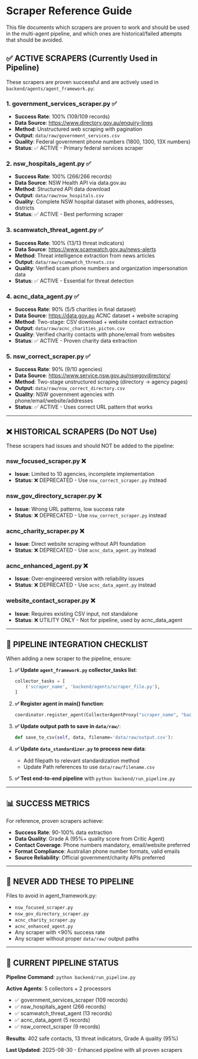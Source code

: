 # Scraper Reference Guide

This file documents which scrapers are proven to work and should be used in the multi-agent pipeline, and which ones are historical/failed attempts that should be avoided.

## ✅ **ACTIVE SCRAPERS** (Currently Used in Pipeline)

These scrapers are proven successful and are actively used in `backend/agents/agent_framework.py`:

### 1. **government_services_scraper.py** ✅
- **Success Rate**: 100% (109/109 records)
- **Data Source**: https://www.directory.gov.au/enquiry-lines
- **Method**: Unstructured web scraping with pagination
- **Output**: `data/raw/government_services.csv`
- **Quality**: Federal government phone numbers (1800, 1300, 13X numbers)
- **Status**: ✅ ACTIVE - Primary federal services scraper

### 2. **nsw_hospitals_agent.py** ✅  
- **Success Rate**: 100% (266/266 records)
- **Data Source**: NSW Health API via data.gov.au
- **Method**: Structured API data download
- **Output**: `data/raw/nsw_hospitals.csv`
- **Quality**: Complete NSW hospital dataset with phones, addresses, districts
- **Status**: ✅ ACTIVE - Best performing scraper

### 3. **scamwatch_threat_agent.py** ✅
- **Success Rate**: 100% (13/13 threat indicators)
- **Data Source**: https://www.scamwatch.gov.au/news-alerts
- **Method**: Threat intelligence extraction from news articles
- **Output**: `data/raw/scamwatch_threats.csv`
- **Quality**: Verified scam phone numbers and organization impersonation data
- **Status**: ✅ ACTIVE - Essential for threat detection

### 4. **acnc_data_agent.py** ✅
- **Success Rate**: 90% (5/5 charities in final dataset)
- **Data Source**: https://data.gov.au ACNC dataset + website scraping
- **Method**: Two-stage: CSV download + website contact extraction
- **Output**: `data/raw/acnc_charities_picton.csv`
- **Quality**: Verified charity contacts with phone/email from websites
- **Status**: ✅ ACTIVE - Proven charity data extraction

### 5. **nsw_correct_scraper.py** ✅
- **Success Rate**: 90% (9/10 agencies)
- **Data Source**: https://www.service.nsw.gov.au/nswgovdirectory/
- **Method**: Two-stage unstructured scraping (directory → agency pages)
- **Output**: `data/raw/nsw_correct_directory.csv`
- **Quality**: NSW government agencies with phone/email/website/addresses
- **Status**: ✅ ACTIVE - Uses correct URL pattern that works

---

## ❌ **HISTORICAL SCRAPERS** (Do NOT Use)

These scrapers had issues and should NOT be added to the pipeline:

### **nsw_focused_scraper.py** ❌
- **Issue**: Limited to 10 agencies, incomplete implementation
- **Status**: ❌ DEPRECATED - Use `nsw_correct_scraper.py` instead

### **nsw_gov_directory_scraper.py** ❌  
- **Issue**: Wrong URL patterns, low success rate
- **Status**: ❌ DEPRECATED - Use `nsw_correct_scraper.py` instead

### **acnc_charity_scraper.py** ❌
- **Issue**: Direct website scraping without API foundation
- **Status**: ❌ DEPRECATED - Use `acnc_data_agent.py` instead

### **acnc_enhanced_agent.py** ❌
- **Issue**: Over-engineered version with reliability issues
- **Status**: ❌ DEPRECATED - Use `acnc_data_agent.py` instead

### **website_contact_scraper.py** ❌
- **Issue**: Requires existing CSV input, not standalone
- **Status**: ❌ UTILITY ONLY - Not for pipeline, used by acnc_data_agent

---

## 🔧 **PIPELINE INTEGRATION CHECKLIST**

When adding a new scraper to the pipeline, ensure:

1. **✅ Update `agent_framework.py` collector_tasks list**:
   ```python
   collector_tasks = [
       ('scraper_name', 'backend/agents/scraper_file.py'),
   ]
   ```

2. **✅ Register agent in main() function**:
   ```python
   coordinator.register_agent(CollectorAgentProxy("scraper_name", "backend/agents/scraper_file.py"))
   ```

3. **✅ Update output path to save in `data/raw/`**:
   ```python
   def save_to_csv(self, data, filename='data/raw/output.csv'):
   ```

4. **✅ Update `data_standardizer.py` to process new data**:
   - Add filepath to relevant standardization method
   - Update Path references to use `data/raw/filename.csv`

5. **✅ Test end-to-end pipeline** with `python backend/run_pipeline.py`

---

## 📊 **SUCCESS METRICS**

For reference, proven scrapers achieve:
- **Success Rate**: 90-100% data extraction
- **Data Quality**: Grade A (95%+ quality score from Critic Agent)
- **Contact Coverage**: Phone numbers mandatory, email/website preferred
- **Format Compliance**: Australian phone number formats, valid emails
- **Source Reliability**: Official government/charity APIs preferred

---

## 🚫 **NEVER ADD THESE TO PIPELINE**

Files to avoid in agent_framework.py:
- `nsw_focused_scraper.py`
- `nsw_gov_directory_scraper.py` 
- `acnc_charity_scraper.py`
- `acnc_enhanced_agent.py`
- Any scraper with <90% success rate
- Any scraper without proper `data/raw/` output paths

---

## 📝 **CURRENT PIPELINE STATUS**

**Pipeline Command**: `python backend/run_pipeline.py`

**Active Agents**: 5 collectors + 2 processors
- ✅ government_services_scraper (109 records)
- ✅ nsw_hospitals_agent (266 records)  
- ✅ scamwatch_threat_agent (13 records)
- ✅ acnc_data_agent (5 records)
- ✅ nsw_correct_scraper (9 records)

**Results**: 402 safe contacts, 13 threat indicators, Grade A quality (95%)

**Last Updated**: 2025-08-30 - Enhanced pipeline with all proven scrapers